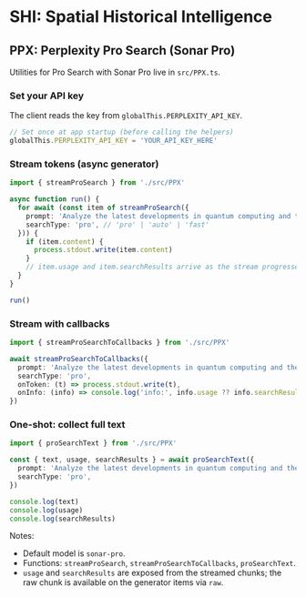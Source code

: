# SHI: Spatial Historical Intelligence


## PPX: Perplexity Pro Search (Sonar Pro)

Utilities for Pro Search with Sonar Pro live in `src/PPX.ts`.

### Set your API key

The client reads the key from `globalThis.PERPLEXITY_API_KEY`.

```ts
// Set once at app startup (before calling the helpers)
globalThis.PERPLEXITY_API_KEY = 'YOUR_API_KEY_HERE'
```

### Stream tokens (async generator)

```ts
import { streamProSearch } from './src/PPX'

async function run() {
  for await (const item of streamProSearch({
    prompt: 'Analyze the latest developments in quantum computing and their impact on cryptography.',
    searchType: 'pro', // 'pro' | 'auto' | 'fast'
  })) {
    if (item.content) {
      process.stdout.write(item.content)
    }
    // item.usage and item.searchResults arrive as the stream progresses
  }
}

run()
```

### Stream with callbacks

```ts
import { streamProSearchToCallbacks } from './src/PPX'

await streamProSearchToCallbacks({
  prompt: 'Analyze the latest developments in quantum computing and their impact on cryptography.',
  searchType: 'pro',
  onToken: (t) => process.stdout.write(t),
  onInfo: (info) => console.log('info:', info.usage ?? info.searchResults),
})
```

### One-shot: collect full text

```ts
import { proSearchText } from './src/PPX'

const { text, usage, searchResults } = await proSearchText({
  prompt: 'Analyze the latest developments in quantum computing and their impact on cryptography.',
  searchType: 'pro',
})

console.log(text)
console.log(usage)
console.log(searchResults)
```

Notes:
- Default model is `sonar-pro`.
- Functions: `streamProSearch`, `streamProSearchToCallbacks`, `proSearchText`.
- `usage` and `searchResults` are exposed from the streamed chunks; the raw chunk is available on the generator items via `raw`.
